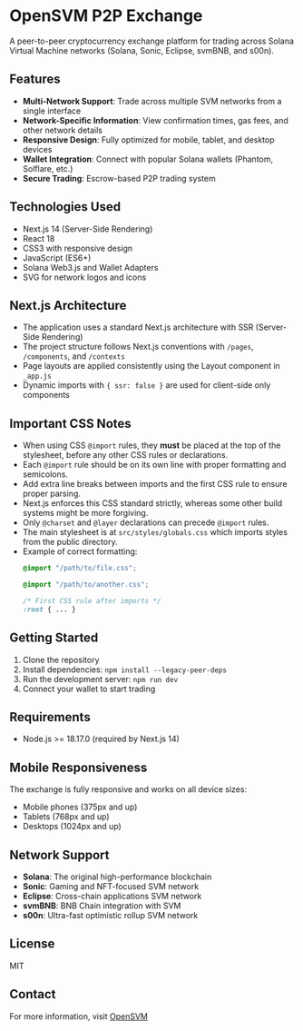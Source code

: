# OpenSVM P2P Exchange

A peer-to-peer cryptocurrency exchange platform for trading across Solana Virtual Machine networks (Solana, Sonic, Eclipse, svmBNB, and s00n).

## Features

- **Multi-Network Support**: Trade across multiple SVM networks from a single interface
- **Network-Specific Information**: View confirmation times, gas fees, and other network details
- **Responsive Design**: Fully optimized for mobile, tablet, and desktop devices
- **Wallet Integration**: Connect with popular Solana wallets (Phantom, Solflare, etc.)
- **Secure Trading**: Escrow-based P2P trading system

## Technologies Used

- Next.js 14 (Server-Side Rendering)
- React 18
- CSS3 with responsive design
- JavaScript (ES6+)
- Solana Web3.js and Wallet Adapters
- SVG for network logos and icons

## Next.js Architecture

- The application uses a standard Next.js architecture with SSR (Server-Side Rendering)
- The project structure follows Next.js conventions with `/pages`, `/components`, and `/contexts`
- Page layouts are applied consistently using the Layout component in `_app.js`
- Dynamic imports with `{ ssr: false }` are used for client-side only components

## Important CSS Notes

- When using CSS `@import` rules, they **must** be placed at the top of the stylesheet, before any other CSS rules or declarations.
- Each `@import` rule should be on its own line with proper formatting and semicolons.
- Add extra line breaks between imports and the first CSS rule to ensure proper parsing.
- Next.js enforces this CSS standard strictly, whereas some other build systems might be more forgiving.
- Only `@charset` and `@layer` declarations can precede `@import` rules.
- The main stylesheet is at `src/styles/globals.css` which imports styles from the public directory.
- Example of correct formatting:
  ```css
  @import "/path/to/file.css";
  
  @import "/path/to/another.css";
  
  /* First CSS rule after imports */
  :root { ... }
  ```

## Getting Started

1. Clone the repository
2. Install dependencies: `npm install --legacy-peer-deps`
3. Run the development server: `npm run dev`
4. Connect your wallet to start trading

## Requirements

- Node.js >= 18.17.0 (required by Next.js 14)

## Mobile Responsiveness

The exchange is fully responsive and works on all device sizes:
- Mobile phones (375px and up)
- Tablets (768px and up)
- Desktops (1024px and up)

## Network Support

- **Solana**: The original high-performance blockchain
- **Sonic**: Gaming and NFT-focused SVM network
- **Eclipse**: Cross-chain applications SVM network
- **svmBNB**: BNB Chain integration with SVM
- **s00n**: Ultra-fast optimistic rollup SVM network

## License

MIT

## Contact

For more information, visit [OpenSVM](https://opensvm.com)
